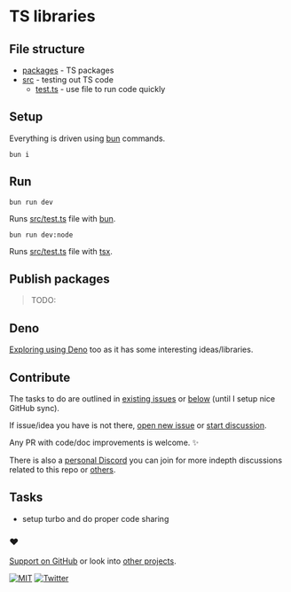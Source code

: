 # TS libraries

## File structure

- [packages](packages) - TS packages
- [src](src) - testing out TS code
  - [test.ts](src/test.ts) - use file to run code quickly

## Setup

Everything is driven using [bun](https://bun.sh/) commands.

```
bun i
```

## Run

```
bun run dev
```

Runs [src/test.ts](src/test.ts) file with [bun](https://bun.sh/).

```
bun run dev:node
```

Runs [src/test.ts](src/test.ts) file with [tsx](https://github.com/esbuild-kit/tsx).

## Publish packages

> TODO:

## Deno

[Exploring using Deno](https://github.com/nikitavoloboev/deno) too as it has some interesting ideas/libraries.

## Contribute

The tasks to do are outlined in [existing issues](../../issues) or [below](#tasks) (until I setup nice GitHub sync).

If issue/idea you have is not there, [open new issue](../../issues/new/choose) or [start discussion](../../discussions).

Any PR with code/doc improvements is welcome. ✨

There is also a [personal Discord](https://discord.com/invite/TVafwaD23d) you can join for more indepth discussions related to this repo or [others](https://github.com/nikitavoloboev#src).

## Tasks

- setup turbo and do proper code sharing

### ♥️

[Support on GitHub](https://github.com/sponsors/nikitavoloboev) or look into [other projects](https://nikiv.dev/projects).

[![MIT](http://bit.ly/mitbadge)](https://choosealicense.com/licenses/mit/) [![Twitter](http://bit.ly/nikitatweet)](https://twitter.com/nikitavoloboev)
